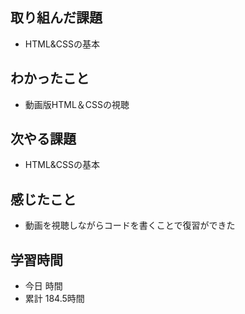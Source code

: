 ## 取り組んだ課題
- HTML&CSSの基本
## わかったこと
- 動画版HTML＆CSSの視聴
## 次やる課題
- HTML&CSSの基本
## 感じたこと
- 動画を視聴しながらコードを書くことで復習ができた
## 学習時間
- 今日 時間
- 累計 184.5時間
